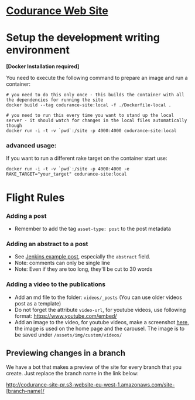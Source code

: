 # [Codurance Web Site](https://codurance.com/)

# Setup the <del>development</del> writing environment 

**[Docker Installation required]**

You need to execute the following command to prepare an image and run a container:

```
# you need to do this only once - this builds the container with all the dependencies for running the site
docker build --tag codurance-site:local -f ./Dockerfile-local .

# you need to run this every time you want to stand up the local server - it should watch for changes in the local files automatically though
docker run -i -t -v `pwd`:/site -p 4000:4000 codurance-site:local 
```

### advanced usage:

If you want to run a different rake target on the container start use:

```
docker run -i -t -v `pwd`:/site -p 4000:4000 -e RAKE_TARGET="your_target" codurance-site:local
```

# Flight Rules

### Adding a post

  * Remember to add the tag `asset-type: post` to the post metadata

### Adding an abstract to a post

  * See [Jenkins example post](/site/blob/master/_posts/2014-10-03-guide-to-deploying-artifacts-with-jenkins.md), especially the ``abstract`` field.
  * Note: comments can only be single line
  * Note: Even if they are too long, they'll be cut to 30 words

### Adding a video to the publications

  * Add an md file to the folder: `videos/_posts` (You can use older videos post as a template)
  * Do not forget the attribute `video-url`, for youtube videos, use following format: https://www.youtube.com/embed/<video-id>
  * Add an image to the video, for youtube videos, make a screenshot [here](http://youtubescreenshot.com/), the image is used on the home page and the carousel. The image is to be saved under `/assets/img/custom/videos/`

## Previewing changes in a branch

We have a bot that makes a preview of the site for every branch that you create. Just replace the branch name in the link below:

http://codurance-site-pr.s3-website-eu-west-1.amazonaws.com/site-[branch-name]/